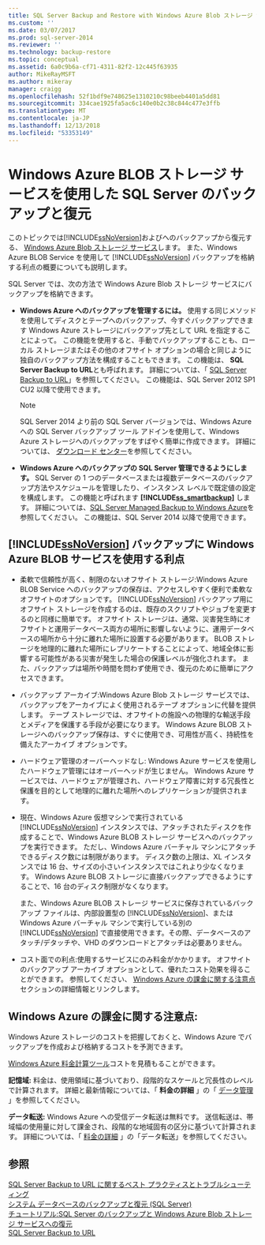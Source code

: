 ```yaml
---
title: SQL Server Backup and Restore with Windows Azure Blob ストレージ サービス |Microsoft Docs
ms.custom: ''
ms.date: 03/07/2017
ms.prod: sql-server-2014
ms.reviewer: ''
ms.technology: backup-restore
ms.topic: conceptual
ms.assetid: 6a0c9b6a-cf71-4311-82f2-12c445f63935
author: MikeRayMSFT
ms.author: mikeray
manager: craigg
ms.openlocfilehash: 52f1bdf9e748625e1310210c98beeb4401a5dd81
ms.sourcegitcommit: 334cae1925fa5ac6c140e0b2c38c844c477e3ffb
ms.translationtype: MT
ms.contentlocale: ja-JP
ms.lasthandoff: 12/13/2018
ms.locfileid: "53353149"
---
```

# <a name="sql-server-backup-and-restore-with-windows-azure-blob-storage-service"></a>Windows Azure BLOB ストレージ サービスを使用した SQL Server のバックアップと復元
  このトピックでは[!INCLUDE[ssNoVersion](../../includes/ssnoversion-md.md)]およびへのバックアップから復元する、 [Windows Azure Blob ストレージ サービス](http://www.windowsazure.com/develop/net/how-to-guides/blob-storage/)します。 また、Windows Azure BLOB Service を使用して [!INCLUDE[ssNoVersion](../../includes/ssnoversion-md.md)] バックアップを格納する利点の概要についても説明します。  
  
 SQL Server では、次の方法で Windows Azure Blob ストレージ サービスにバックアップを格納できます。  
  
-   **Windows Azure へのバックアップを管理するには。** 使用する同じメソッドを使用してディスクとテープへのバックアップ、今すぐバックアップできます Windows Azure ストレージにバックアップ先として URL を指定することによって。  この機能を使用すると、手動でバックアップすることも、ローカル ストレージまたはその他のオフサイト オプションの場合と同じように独自のバックアップ方法を構成することもできます。 この機能は、 **SQL Server Backup to URL**とも呼ばれます。 詳細については、「 [SQL Server Backup to URL](sql-server-backup-to-url.md)」を参照してください。 この機能は、SQL Server 2012 SP1 CU2 以降で使用できます。  
  
    > [!NOTE]  
    >  SQL Server 2014 より前の SQL Server バージョンでは、Windows Azure への SQL Server バックアップ ツール アドインを使用して、Windows Azure ストレージへのバックアップをすばやく簡単に作成できます。 詳細については、 [ダウンロード センター](https://go.microsoft.com/fwlink/?LinkID=324399)を参照してください。  
  
-   **Windows Azure へのバックアップの SQL Server 管理できるようにします。** SQL Server の 1 つのデータベースまたは複数データベースのバックアップ方法やスケジュールを管理したり、インスタンス レベルで既定値の設定を構成します。 この機能と呼ばれます **[!INCLUDE[ss_smartbackup](../../includes/ss-smartbackup-md.md)]** します。 詳細については、[SQL Server Managed Backup to Windows Azure](sql-server-managed-backup-to-microsoft-azure.md)を参照してください。 この機能は、SQL Server 2014 以降で使用できます。  
  
## <a name="benefits-of-using-the-windows-azure-blob-service-for-includessnoversionincludesssnoversion-mdmd-backups"></a>[!INCLUDE[ssNoVersion](../../includes/ssnoversion-md.md)] バックアップに Windows Azure BLOB サービスを使用する利点  
  
-   柔軟で信頼性が高く、制限のないオフサイト ストレージ:Windows Azure BLOB Service へのバックアップの保存は、アクセスしやすく便利で柔軟なオフサイトのオプションです。 [!INCLUDE[ssNoVersion](../../includes/ssnoversion-md.md)] バックアップ用にオフサイト ストレージを作成するのは、既存のスクリプトやジョブを変更するのと同様に簡単です。 オフサイト ストレージは、通常、災害発生時にオフサイトと運用データベース両方の場所に影響しないように、運用データベースの場所から十分に離れた場所に設置する必要があります。 BLOB ストレージを地理的に離れた場所にレプリケートすることによって、地域全体に影響する可能性がある災害が発生した場合の保護レベルが強化されます。 また、バックアップは場所や時間を問わず使用でき、復元のために簡単にアクセスできます。  
  
-   バックアップ アーカイブ:Windows Azure Blob ストレージ サービスでは、バックアップをアーカイブによく使用されるテープ オプションに代替を提供します。 テープ ストレージでは、オフサイトの施設への物理的な輸送手段とメディアを保護する手段が必要になります。 Windows Azure BLOB ストレージへのバックアップ保存は、すぐに使用でき、可用性が高く、持続性を備えたアーカイブ オプションです。  
  
-   ハードウェア管理のオーバーヘッドなし: Windows Azure サービスを使用したハードウェア管理にはオーバーヘッドが生じません。 Windows Azure サービスでは、ハードウェアが管理され、ハードウェア障害に対する冗長性と保護を目的として地理的に離れた場所へのレプリケーションが提供されます。  
  
-   現在、Windows Azure 仮想マシンで実行されている [!INCLUDE[ssNoVersion](../../includes/ssnoversion-md.md)] インスタンスでは、アタッチされたディスクを作成することで、Windows Azure BLOB ストレージ サービスへのバックアップを実行できます。 ただし、Windows Azure バーチャル マシンにアタッチできるディスク数には制限があります。 ディスク数の上限は、XL インスタンスでは 16 台、サイズの小さいインスタンスではこれより少なくなります。 Windows Azure BLOB ストレージに直接バックアップできるようにすることで、16 台のディスク制限がなくなります。  
  
     また、Windows Azure BLOB ストレージ サービスに保存されているバックアップ ファイルは、内部設置型の [!INCLUDE[ssNoVersion](../../includes/ssnoversion-md.md)]、または Windows Azure バーチャル マシンで実行している別の [!INCLUDE[ssNoVersion](../../includes/ssnoversion-md.md)] で直接使用できます。その際、データベースのアタッチ/デタッチや、VHD のダウンロードとアタッチは必要ありません。  
  
-   コスト面での利点:使用するサービスにのみ料金がかかります。 オフサイトのバックアップ アーカイブ オプションとして、優れたコスト効果を得ることができます。 参照してください、 [Windows Azure の課金に関する注意点](#Billing)セクションの詳細情報とリンクします。  
  
##  <a name="Billing"></a> Windows Azure の課金に関する注意点:  
 Windows Azure ストレージのコストを把握しておくと、Windows Azure でバックアップを作成および格納するコストを予測できます。  
  
 [Windows Azure 料金計算ツール](https://go.microsoft.com/fwlink/?LinkId=277060)コストを見積もることができます。  
  
 **記憶域:** 料金は、使用領域に基づいており、段階的なスケールと冗長性のレベルで計算されます。 詳細と最新情報については、「 **料金の詳細** 」の「 [データ管理](https://go.microsoft.com/fwlink/?LinkId=277059) 」を参照してください。  
  
 **データ転送:** Windows Azure への受信データ転送は無料です。 送信転送は、帯域幅の使用量に対して課金され、段階的な地域固有の区分に基づいて計算されます。 詳細については、「 [料金の詳細](https://go.microsoft.com/fwlink/?LinkId=277061) 」の「データ転送」を参照してください。  
  
## <a name="see-also"></a>参照  
 [SQL Server Backup to URL に関するベスト プラクティスとトラブルシューティング](sql-server-backup-to-url-best-practices-and-troubleshooting.md)   
 [システム データベースのバックアップと復元 &#40;SQL Server&#41;](back-up-and-restore-of-system-databases-sql-server.md)   
 [チュートリアル:SQL Server のバックアップと Windows Azure Blob ストレージ サービスへの復元](../tutorial-sql-server-backup-and-restore-to-azure-blob-storage-service.md)   
 [SQL Server Backup to URL](sql-server-backup-to-url.md)  
  
  

